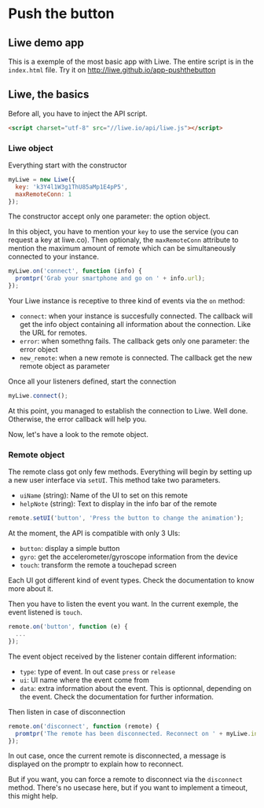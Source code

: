 # Push the button
## Liwe demo app

This is a exemple of the most basic app with Liwe.
The entire script is in the `index.html` file.
Try it on http://liwe.github.io/app-pushthebutton

## Liwe, the basics

Before all, you have to inject the API script.

```html
<script charset="utf-8" src="//liwe.io/api/liwe.js"></script>
```

### Liwe object

Everything start with the constructor

```javascript
myLiwe = new Liwe({
  key: 'k3Y4l1W3g1ThU85aMp1E4pP5',
  maxRemoteConn: 1
});
```

The constructor accept only one parameter: the option object.

In this object, you have to mention your `key` to use the service (you can request a key at liwe.co). Then optionaly, the `maxRemoteConn` attribute to mention the maximum amount of remote which can be simultaneously connected to your instance.

```javascript
myLiwe.on('connect', function (info) {
  promtpr('Grab your smartphone and go on ' + info.url);
});
```

Your Liwe instance is receptive to three kind of events via the `on` method:

- `connect`: when your instance is succesfully connected. The callback will get the info object containing all information about the connection. Like the URL for remotes.
- `error`: when somethng fails. The callback gets only one parameter: the error object
- `new_remote`: when a new remote is connected. The callback get the new remote object as parameter

Once all your listeners defined, start the connection

```javascript
myLiwe.connect();
```

At this point, you managed to establish the connection to Liwe. Well done. Otherwise, the error callback will help you.

Now, let's have a look to the remote object.

### Remote object

The remote class got only few methods. Everything will begin by setting up a new user interface via `setUI`. This method take two parameters.

- `uiName` (string): Name of the UI to set on this remote
- `helpNote` (string): Text to display in the info bar of the remote 

```javascript
remote.setUI('button', 'Press the button to change the animation');
```

At the moment, the API is compatible with only 3 UIs:

- `button`: display a simple button
- `gyro`: get the accelerometer/gyroscope information from the device
- `touch`: transform the remote a touchepad screen

Each UI got different kind of event types. Check the documentation to know more about it.

Then you have to listen the event you want. In the current exemple, the event listened is `touch`.

```javascript
remote.on('button', function (e) {
  ...
});
```

The event object received by the listener contain different information:

- `type`: type of event. In out case `press` or `release`
- `ui`: UI name where the event come from
- `data`: extra information about the event. This is optionnal, depending on the event. Check the documentation for further information.

Then listen in case of disconnection

```javascript
remote.on('disconnect', function (remote) {
  promtpr('The remote has been disconnected. Reconnect on ' + myLiwe.info.url);
});
```

In out case, once the current remote is disconnected, a message is displayed on the promptr to explain how to reconnect.

But if you want, you can force a remote to disconnect via the `disconnect` method. There's no usecase here, but if you want to implement a timeout, this might help.
